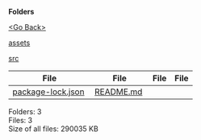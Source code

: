 **Folders**

[&lt;Go Back&gt;](../right.html)

[assets](assets/right.html)

[src](src/right.html)

<table><thead><tr class="header"><th><strong>File</strong></th><th><strong>File</strong></th><th><strong>File</strong></th><th><strong>File</strong></th></tr></thead><tbody><tr class="odd"><td><a href="package-lock.json">package-lock.json</a> </td><td><a href="README.md">README.md</a> </td><td></td><td></td></tr></tbody></table>

Folders: 3  
Files: 3  
Size of all files: 290035 KB
